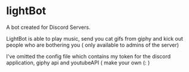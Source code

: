 # lightBot
A bot created for Discord Servers.

LightBot is able to play music, send you cat gifs from giphy and kick out people who are bothering you ( only available to admins of the server)

I've omitted the config file which contains my token for the discord application, giphy api and youtubeAPI ( make your own (: ) 
